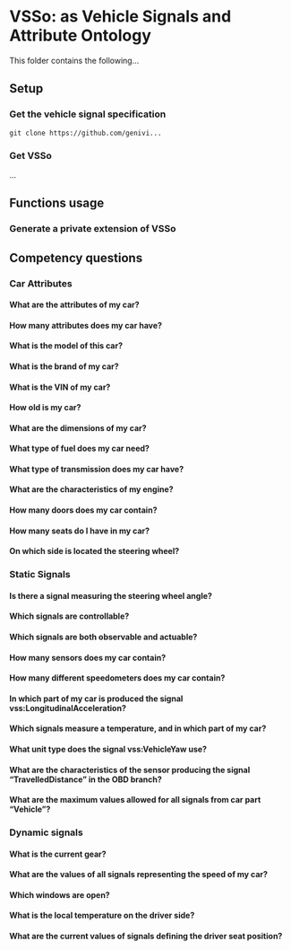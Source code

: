 # VSSo: as Vehicle Signals and Attribute Ontology
This folder contains the following...

## Setup
### Get the vehicle signal specification

```shell
git clone https://github.com/genivi...
```
### Get VSSo
...

## Functions usage

### Generate a private extension of VSSo

## Competency questions

### Car Attributes
#### What are the attributes of my car?
#### How many attributes does my car have?
#### What is the model of this car?
#### What is the brand of my car?
#### What is the VIN of my car?
#### How old is my car?
#### What are the dimensions of my car?
#### What type of fuel does my car need?
#### What type of transmission does my car have?
#### What are the characteristics of my engine?
#### How many doors does my car contain?
#### How many seats do I have in my car?
#### On which side is located the steering wheel?

### Static Signals
#### Is there a signal measuring the steering wheel angle?
#### Which signals are controllable?
#### Which signals are both observable and actuable?
#### How many sensors does my car contain?
#### How many different speedometers does my car contain?
#### In which part of my car is produced the signal vss:LongitudinalAcceleration?
#### Which signals measure a temperature, and in which part of my car?
#### What unit type does the signal vss:VehicleYaw use?
#### What are the characteristics of the sensor producing the signal “TravelledDistance” in the OBD branch?
#### What are the maximum values allowed for all signals from car part “Vehicle”?

### Dynamic signals
#### What is the current gear?
#### What are the values of all signals representing the speed of my car?
#### Which windows are open?
#### What is the local temperature on the driver side?
#### What are the current values of signals defining the driver seat position?


